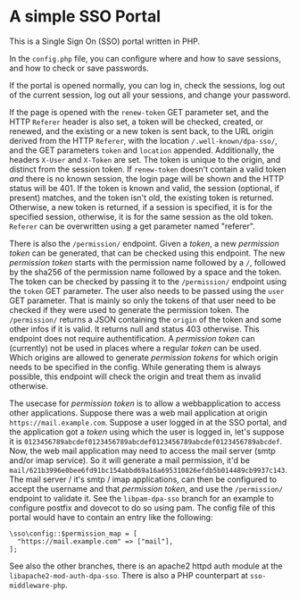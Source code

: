 # A simple SSO Portal

This is a Single Sign On (SSO) portal written in PHP.

In the `config.php` file, you can configure where and how to save sessions, and how to check or save passwords.

If the portal is opened normally, you can log in, check the sessions, log out of the current session, log out all your sessions,
and change your password.

If the page is opened with the `renew-token` GET parameter set, and the HTTP `Referer` header is also set,
a token will be checked, created, or renewed, and the existing or a new token is sent back, to the URL origin derived from the HTTP `Referer`,
with the location `/.well-known/dpa-sso/`, and the GET parameters `token` and `location` appended. Additionally, the headers `X-User` and `X-Token` are set.
The token is unique to the origin, and distinct from the session token. If `renew-token` doesn't contain a valid token *and* there is no known
session, the login page will be shown and the HTTP status will be 401. If the token is known and valid, the session (optional, if present)
matches, and the token isn't old, the existing token is returned. Otherwise, a new token is returned, if a session is specified, it is for the
specified session, otherwise, it is for the same session as the old token. `Referer` can be overwritten using a get parameter named "referer".

There is also the `/permission/` endpoint. Given a *token*, a new *permission token* can be generated, that can be checked using this endpoint.
The new *permission token* starts with the permission name followed by a `/`, followed by the sha256 of the permission name followed by a space and the token.
The token can be checked by passing it to the `/permission/` endpoint using the `token` GET parameter. The user also needs to be passed using the `user` GET parameter.
That is mainly so only the tokens of that user need to be checked if they were used to generate the permission token. The `/permission/` returns a JSON
containing the `origin` of the token and some other infos if it is valid. It returns null and status 403 otherwise. This endpoint does not require authentification.
A *permission token* can (currently) not be used in places where a regular *token* can be used.  
Which origins are allowed to generate *permission tokens* for which origin needs to be specified in the config. While generating them is always possible,
this endpoint will check the origin and treat them as invalid otherwise.

The usecase for *permission token* is to allow a webbapplication to access other applications. Suppose there was a web mail application at origin `https://mail.example.com`.
Suppose a user logged in at the SSO portal, and the application got a *token* using which the user is logged in, let's suppose it is `0123456789abcdef0123456789abcdef0123456789abcdef0123456789abcdef`.
Now, the web mail application may need to access the mail server (smtp and/or imap service). So it will generate a mail permission, it'd be `mail/621b3996e0bee6fd91bc154abbd69a16a695310826efdb5b014489cb9937c143`.
The mail server / it's smtp / imap applications, can then be configured to accept the username and that *permission token*, and use the `/permission/` endpoint to validate it.
See the `libpam-dpa-sso` branch for an example to configure postfix and dovecot to do so using pam. The config file of this portal would have to contain an entry like the following:
```
\sso\config::$permission_map = [
  "https://mail.example.com" => ["mail"],
];
```

See also the other branches, there is an apache2 httpd auth module at the `libapache2-mod-auth-dpa-sso`. There is also a PHP counterpart at `sso-middleware-php`.
